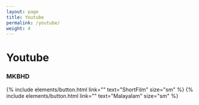 ```yaml
---
layout: page
title: Youtube
permalink: /youtube/
weight: 4
---
```


# **Youtube**


### MKBHD
{% include elements/button.html link="" text="ShortFilm" size="sm" %}
{% include elements/button.html link="" text="Malayalam" size="sm" %}
